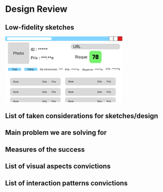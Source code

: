 # Design Review

## Low-fidelity sketches

<img src="./img/Slide16_9-2.png" width="75%"/>

## List of taken considerations for sketches/design

## Main problem we are solving for

## Measures of the success

## List of visual aspects convictions

## List of interaction patterns convictions


